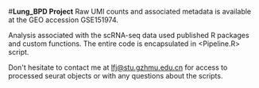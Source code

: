 #**Lung_BPD Project**
Raw UMI counts and associated metadata is available at the GEO accession GSE151974. 

Analysis associated with the scRNA-seq data used published R packages and custom functions. The entire code is encapsulated in <Pipeline.R> script.

Don't hesitate to contact me at lfj@stu.gzhmu.edu.cn for access to processed seurat objects or with any questions about the scripts.
